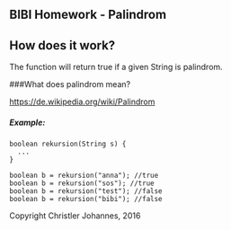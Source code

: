 ## BIBI Homework - Palindrom

## How does it work?
The function will return true if a given String is palindrom.

###What does palindrom mean?

https://de.wikipedia.org/wiki/Palindrom

##### Example:

```
boolean rekursion(String s) {
  ...
}

boolean b = rekursion("anna"); //true
boolean b = rekursion("sos"); //true
boolean b = rekursion("test"); //false
boolean b = rekursion("bibi"); //false

```

Copyright Christler Johannes, 2016
